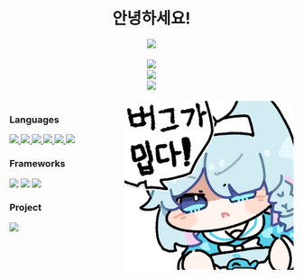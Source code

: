 <div align="center">
    <h1>안녕하세요!</h1>
    <a href="https://ajb.kr/">
        <img src="https://img.shields.io/badge/portfolio-A1C0C7?style=for-the-badge"/>
    </a>
</div>

<br>

<div align="center">
    <a href="https://profile.codersrank.io/user/ajb3296">
        <img src="https://cr-ss-service.azurewebsites.net/api/ScreenShot?widget=summary&username=ajb3296&branding=false" width="400"/>
    </a>
</div>
<div align="center">
    <img src="https://github-readme-stats.vercel.app/api/top-langs/?username=ajb3296&layout=compact&theme=onedark" width="400">
</div>
<div align="center">
    <img src="https://github-readme-stats.vercel.app/api?username=ajb3296&count_private=true&show_icons=true&theme=onedark" width="400">
</div>
<br>

<a href="https://www.pixiv.net/artworks/110289520">
    <img src="image/bug_arona.png" width="300" align="right">
</a>

<div align="left">
    <h3>Languages</h3>
    <a href="https://python.org">
        <img src="https://img.shields.io/badge/Python-3776AB?style=for-the-badge&logo=python&logoColor=white"/>
    </a>
    <a href="https://java.com">
        <img src="https://img.shields.io/badge/java-f89820?style=for-the-badge&logo=openjdk&logoColor=white"/>
    </a>
    <a href="https://www.rust-lang.org/">
        <img src="https://img.shields.io/badge/rust-b7410e?style=for-the-badge&logo=rust&logoColor=white"/>
    </a>
    <a href="https://www.w3.org/">
        <img src="https://img.shields.io/badge/HTML-E34F26?style=for-the-badge&logo=html5&logoColor=white"/>
    </a>
    <a href="https://www.w3.org/TR/CSS/#css">
        <img src="https://img.shields.io/badge/CSS-1572B6?style=for-the-badge&logo=css3&logoColor=white"/>
    </a>
    <a href="https://www.ecma-international.org/publications-and-standards/standards/ecma-262/">
        <img src="https://img.shields.io/badge/javascript-F7DF1E?style=for-the-badge&logo=javascript&logoColor=white"/>
    </a>
</div>

<div align="left">
    <h3>Frameworks</h3>
    <a href="https://fastapi.tiangolo.com"><img src="https://img.shields.io/badge/fastapi-009688?style=for-the-badge&logo=fastapi&logoColor=white"/></a>
    <a href="https://flask.palletsprojects.com"><img src="https://img.shields.io/badge/Flask-000000?style=for-the-badge&logo=flask&logoColor=white"/></a>
    <a href="https://actix.rs"><img src="https://img.shields.io/badge/Actix-0A191C?style=for-the-badge&logo=actix&logoColor=white"/></a>
</div>

<div align="left">
    <h3>Project</h3>
    <a href="https://github.com/ajb3296/Toaru-kagaku-no-music-bot">
        <img src="https://img.shields.io/badge/Toaru_Kagaku_no_Musicbot-FD935E?style=for-the-badge&logo=discord&logoColor=white"/>
    </a>
    <br>
</div>
